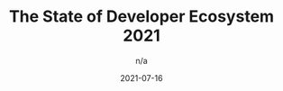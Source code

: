 ---
author: n/a
date: 2021-07-16
publisher: jetbrains
tags:
  - survey
  - meta
target_url: https://www.jetbrains.com/lp/devecosystem-2021/
title: The State of Developer Ecosystem 2021
---
